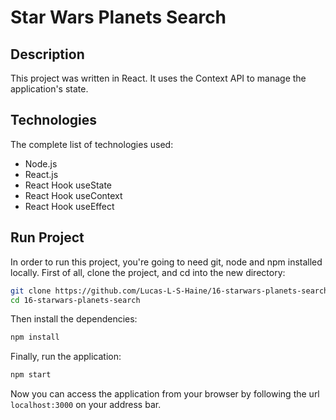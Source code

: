 # Star Wars Planets Search

## Description

This project was written in React. It uses the Context API to manage the
application's state.

## Technologies

The complete list of technologies used:

- Node.js
- React.js
- React Hook useState
- React Hook useContext
- React Hook useEffect

## Run Project

In order to run this project, you're going to need git, node and npm installed
locally.
First of all, clone the project, and cd into the new directory:
```sh
git clone https://github.com/Lucas-L-S-Haine/16-starwars-planets-search.git
cd 16-starwars-planets-search
```
Then install the dependencies:
```sh
npm install
```
Finally, run the application:
```sh
npm start
```
Now you can access the application from your browser by following the url
`localhost:3000` on your address bar.
